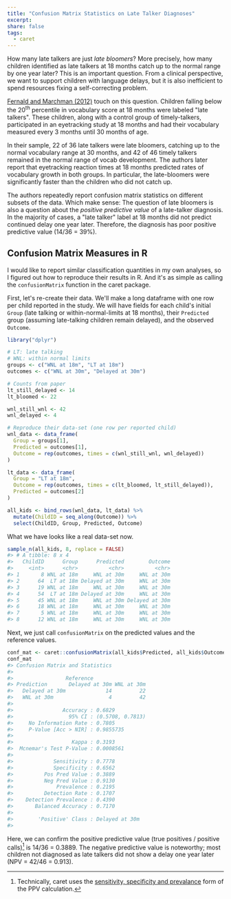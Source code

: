 ```yaml
---
title: "Confusion Matrix Statistics on Late Talker Diagnoses"
excerpt:
share: false
tags:
  - caret
---
```


How many late talkers are just _late bloomers_? More precisely, how many
children identified as late talkers at 18 months catch up to the normal range
by one year later? This is an important question. From a clinical perspective,
we want to support children with language delays, but it is also inefficient to
spend resources fixing a self-correcting problem.

[Fernald and Marchman (2012)](https://www.ncbi.nlm.nih.gov/pmc/articles/PMC3266972/) 
touch on this question. Children falling below the 20<sup>th</sup> percentile in
vocabulary score at 18 months were labeled "late talkers". These children, along
with a control group of timely-talkers, participated in an eyetracking study at
18 months and had their vocabulary measured every 3 months until 30 months of
age.

In their sample, 22 of 36 late talkers were late bloomers, catching up to the
normal vocabulary range at 30 months, and 42 of 46 timely talkers remained in
the normal range of vocab development. The authors later report that eyetracking
reaction times at 18 months predicted rates of vocabulary growth in both groups.
In particular, the late-bloomers were significantly faster than the children who
did not catch up.

The authors repeatedly report confusion matrix statistics on different subsets
of the data. Which make sense: The question of late bloomers is also a question
about the _positive predictive value_ of a late-talker diagnosis. In the
majority of cases, a "late talker" label at 18 months did not predict continued
delay one year later. Therefore, the diagnosis has poor positive predictive
value (14/36 = 39%).

## Confusion Matrix Measures in R

I would like to report similar classification quantities in my own analyses, so
I figured out how to reproduce their results in R. And it's as simple as calling
the `confusionMatrix` function in the caret package. 

First, let's re-create their data. We'll make a long dataframe with one row
per child reported in the study. We will have fields for each child's initial
`Group` (late talking or within-normal-limits at 18 months), their `Predicted`
group (assuming late-talking children remain delayed), and the observed
`Outcome`.


```r
library("dplyr")

# LT: late talking
# WNL: within normal limits
groups <- c("WNL at 18m", "LT at 18m")
outcomes <- c("WNL at 30m", "Delayed at 30m")

# Counts from paper
lt_still_delayed <- 14
lt_bloomed <- 22

wnl_still_wnl <- 42
wnl_delayed <- 4

# Reproduce their data-set (one row per reported child)
wnl_data <- data_frame(
  Group = groups[1],
  Predicted = outcomes[1],
  Outcome = rep(outcomes, times = c(wnl_still_wnl, wnl_delayed))
)

lt_data <- data_frame(
  Group = "LT at 18m",
  Outcome = rep(outcomes, times = c(lt_bloomed, lt_still_delayed)),
  Predicted = outcomes[2]
)

all_kids <- bind_rows(wnl_data, lt_data) %>%
  mutate(ChildID = seq_along(Outcome)) %>% 
  select(ChildID, Group, Predicted, Outcome)
```

What we have looks like a real data-set now.


```r
sample_n(all_kids, 8, replace = FALSE) 
#> # A tibble: 8 x 4
#>   ChildID      Group      Predicted        Outcome
#>     <int>      <chr>          <chr>          <chr>
#> 1       8 WNL at 18m     WNL at 30m     WNL at 30m
#> 2      64  LT at 18m Delayed at 30m     WNL at 30m
#> 3      19 WNL at 18m     WNL at 30m     WNL at 30m
#> 4      54  LT at 18m Delayed at 30m     WNL at 30m
#> 5      45 WNL at 18m     WNL at 30m Delayed at 30m
#> 6      18 WNL at 18m     WNL at 30m     WNL at 30m
#> 7       5 WNL at 18m     WNL at 30m     WNL at 30m
#> 8      12 WNL at 18m     WNL at 30m     WNL at 30m
```

Next, we just call `confusionMatrix` on the predicted values and the reference
values.


```r
conf_mat <- caret::confusionMatrix(all_kids$Predicted, all_kids$Outcome)
conf_mat
#> Confusion Matrix and Statistics
#> 
#>                 Reference
#> Prediction       Delayed at 30m WNL at 30m
#>   Delayed at 30m             14         22
#>   WNL at 30m                  4         42
#>                                           
#>                Accuracy : 0.6829          
#>                  95% CI : (0.5708, 0.7813)
#>     No Information Rate : 0.7805          
#>     P-Value [Acc > NIR] : 0.9855735       
#>                                           
#>                   Kappa : 0.3193          
#>  Mcnemar's Test P-Value : 0.0008561       
#>                                           
#>             Sensitivity : 0.7778          
#>             Specificity : 0.6562          
#>          Pos Pred Value : 0.3889          
#>          Neg Pred Value : 0.9130          
#>              Prevalence : 0.2195          
#>          Detection Rate : 0.1707          
#>    Detection Prevalence : 0.4390          
#>       Balanced Accuracy : 0.7170          
#>                                           
#>        'Positive' Class : Delayed at 30m  
#> 
```



Here, we can confirm the positive predictive value (true positives / positive
calls)[^PPV] is 14/36 = 0.3889. The negative predictive value is noteworthy;
most children not diagnosed as late talkers did not show a delay one year later
(NPV = 42/46 = 0.913).

[^PPV]: Technically, caret uses the [sensitivity, specificity and prevalance](https://en.wikipedia.org/wiki/Positive_and_negative_predictive_values) form of the PPV calculation.
